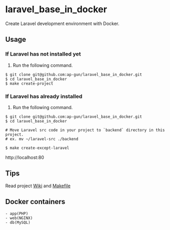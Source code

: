 # laravel_base_in_docker
Create Laravel development environment with Docker.

## Usage

### If Laravel has not installed yet
1. Run the following command.

```shell
$ git clone git@github.com:ap-gun/laravel_base_in_docker.git
$ cd laravel_base_in_docker
$ make create-project
```

### If Laravel has already installed
1. Run the following command.

```shell
$ git clone git@github.com:ap-gun/laravel_base_in_docker.git
$ cd laravel_base_in_docker

# Move Laravel src code in your project to `backend` directory in this project.
# ex. mv ~/laravel-src ./backend

$ make create-except-laravel
```

http://localhost:80


## Tips

Read project [Wiki](https://github.com/ap-gun/laravel_base_in_docker/wiki) and [Makefile](https://github.com/ap-gun/laravel_base_in_docker/blob/main/Makefile)

## Docker containers

```
- app(PHP)
- web(NGINX)
- db(MySQL)
```
